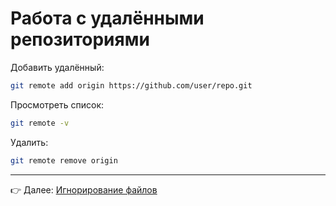 # Работа с удалёнными репозиториями

Добавить удалённый:
```bash
git remote add origin https://github.com/user/repo.git
```

Просмотреть список:
```bash
git remote -v
```

Удалить:
```bash
git remote remove origin
```

---

👉 Далее: [Игнорирование файлов](gitignore.md)
